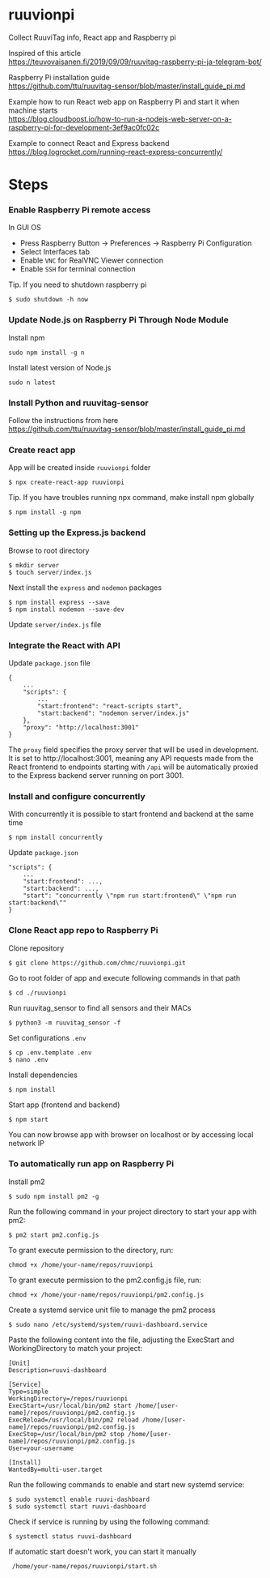 # ruuvionpi

Collect RuuviTag info, React app and Raspberry pi

Inspired of this article  
https://teuvovaisanen.fi/2019/09/09/ruuvitag-raspberry-pi-ja-telegram-bot/

Raspberry Pi installation guide  
https://github.com/ttu/ruuvitag-sensor/blob/master/install_guide_pi.md

Example how to run React web app on Raspberry Pi and start it when machine starts  
https://blog.cloudboost.io/how-to-run-a-nodejs-web-server-on-a-raspberry-pi-for-development-3ef9ac0fc02c

Example to connect React and Express backend
https://blog.logrocket.com/running-react-express-concurrently/

# Steps

### Enable Raspberry Pi remote access

In GUI OS

- Press Raspberry Button -> Preferences -> Raspberry Pi Configuration
- Select Interfaces tab
- Enable `VNC` for RealVNC Viewer connection
- Enable `SSH` for terminal connection

Tip. If you need to shutdown raspberry pi

```
$ sudo shutdown -h now
```

### Update Node.js on Raspberry Pi Through Node Module

Install npm

```
sudo npm install -g n
```

Install latest version of Node.js

```
sudo n latest
```

### Install Python and ruuvitag-sensor

Follow the instructions from here  
https://github.com/ttu/ruuvitag-sensor/blob/master/install_guide_pi.md

### Create react app

App will be created inside `ruuvionpi` folder

```
$ npx create-react-app ruuvionpi
```

Tip. If you have troubles running npx command, make install npm globally

```
$ npm install -g npm
```

### Setting up the Express.js backend

Browse to root directory

```
$ mkdir server
$ touch server/index.js
```

Next install the `express` and `nodemon` packages

```
$ npm install express --save
$ npm install nodemon --save-dev
```

Update `server/index.js` file

### Integrate the React with API

Update `package.json` file

```
{
    ...
    "scripts": {
        ...
        "start:frontend": "react-scripts start",
        "start:backend": "nodemon server/index.js"
    },
    "proxy": "http://localhost:3001"
}
```

The `proxy` field specifies the proxy server that will be used in development. It is set to http://localhost:3001, meaning any API requests made from the React frontend to endpoints starting with `/api` will be automatically proxied to the Express backend server running on port 3001.

### Install and configure concurrently

With concurrently it is possible to start frontend and backend at the same time

```
$ npm install concurrently
```

Update `package.json`

```
"scripts": {
    ...
    "start:frontend": ...,
    "start:backend": ...,
    "start": "concurrently \"npm run start:frontend\" \"npm run start:backend\""
}
```

### Clone React app repo to Raspberry Pi

Clone repository

```
$ git clone https://github.com/chmc/ruuvionpi.git
```

Go to root folder of app and execute following commands in that path

```
$ cd ./ruuvionpi
```

Run ruuvitag_sensor to find all sensors and their MACs

```
$ python3 -m ruuvitag_sensor -f
```

Set configurations `.env`

```
$ cp .env.template .env
$ nano .env
```

Install dependencies

```
$ npm install
```

Start app (frontend and backend)

```
$ npm start
```

You can now browse app with browser on localhost or by accessing local network IP

### To automatically run app on Raspberry Pi

Install pm2

```
$ sudo npm install pm2 -g
```

Run the following command in your project directory to start your app with pm2:

```
$ pm2 start pm2.config.js
```

To grant execute permission to the directory, run:

```
chmod +x /home/your-name/repos/ruuvionpi
```

To grant execute permission to the pm2.config.js file, run:

```
chmod +x /home/your-name/repos/ruuvionpi/pm2.config.js
```

Create a systemd service unit file to manage the pm2 process

```
$ sudo nano /etc/systemd/system/ruuvi-dashboard.service
```

Paste the following content into the file, adjusting the ExecStart and WorkingDirectory to match your project:

```
[Unit]
Description=ruuvi-dashboard

[Service]
Type=simple
WorkingDirectory=/repos/ruuvionpi
ExecStart=/usr/local/bin/pm2 start /home/[user-name]/repos/ruuvionpi/pm2.config.js
ExecReload=/usr/local/bin/pm2 reload /home/[user-name]/repos/ruuvionpi/pm2.config.js
ExecStop=/usr/local/bin/pm2 stop /home/[user-name]/repos/ruuvionpi/pm2.config.js
User=your-username

[Install]
WantedBy=multi-user.target
```

Run the following commands to enable and start new systemd service:

```
$ sudo systemctl enable ruuvi-dashboard
$ sudo systemctl start ruuvi-dashboard
```

Check if service is running by using the following command:

```
$ systemctl status ruuvi-dashboard
```

If automatic start doesn't work, you can start it manually

```
 /home/your-name/repos/ruuvionpi/start.sh
```
